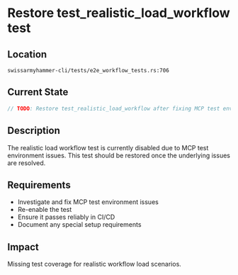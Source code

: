 # Restore test_realistic_load_workflow test

## Location
`swissarmyhammer-cli/tests/e2e_workflow_tests.rs:706`

## Current State
```rust
// TODO: Restore test_realistic_load_workflow after fixing MCP test environment issues
```

## Description
The realistic load workflow test is currently disabled due to MCP test environment issues. This test should be restored once the underlying issues are resolved.

## Requirements
- Investigate and fix MCP test environment issues
- Re-enable the test
- Ensure it passes reliably in CI/CD
- Document any special setup requirements

## Impact
Missing test coverage for realistic workflow load scenarios.